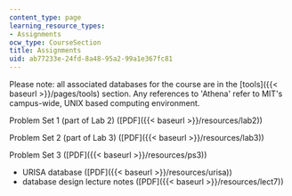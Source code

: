 ```yaml
---
content_type: page
learning_resource_types:
- Assignments
ocw_type: CourseSection
title: Assignments
uid: ab77233e-24fd-8a48-95a2-99a1e367fc81
---
```


Please note: all associated databases for the course are in the [tools]({{< baseurl >}}/pages/tools) section. Any references to 'Athena' refer to MIT's campus-wide, UNIX based computing environment.

Problem Set 1 (part of Lab 2) ([PDF]({{< baseurl >}}/resources/lab2))

Problem Set 2 (part of Lab 3) ([PDF]({{< baseurl >}}/resources/lab3))

Problem Set 3 ([PDF]({{< baseurl >}}/resources/ps3))

*   URISA database ([PDF]({{< baseurl >}}/resources/urisa))
*   database design lecture notes ([PDF]({{< baseurl >}}/resources/lect7))